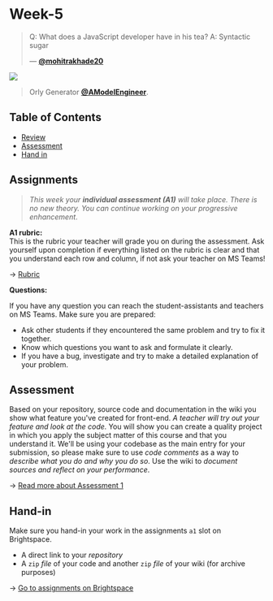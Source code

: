 # Week-5

> Q: What does a JavaScript developer have in his tea?
> A: Syntactic sugar
> 
> — [**@mohitrakhade20**][quote-author]

[![][inspiration-cover]][inspiration-link]

> Orly Generator [**@AModelEngineer**][inspiration-author].

## Table of Contents

* [Review](#review)
* [Assessment](#assesment)
* [Hand in](#hand-in)

## Assignments

> _This week your **individual assessment (A1)** will take place. There is no new theory. You can continue working on your progressive enhancement_.

**A1 rubric:**  
This is the rubric your teacher will grade you on during the assessment. Ask yourself upon completion if everything listed on the rubric is clear and that you understand each row and column, if not ask your teacher on MS Teams!

→ [Rubric](/grading/a1.md)

**Questions:**  

If you have any question you can reach the student-assistants and teachers on MS Teams. Make sure you are prepared:

* Ask other students if they encountered the same problem and try to fix it together.
* Know which questions you want to ask and formulate it clearly.
* If you have a bug, investigate and try to make a detailed explanation of your problem.

## Assessment

Based on your repository, source code and documentation in the wiki you show what feature you've created for front-end. _A teacher will try out your feature and look at the code._ You will show you can create a quality project in which you apply the subject matter of this course and that you understand it. We'll be using your codebase as the main entry for your submission, so please make sure to use *code comments* as a way to *describe what you do and why you do so*. Use the wiki to *document sources and reflect on your performance*.

→ [Read more about Assessment 1](/grading/a1.md)  

## Hand-in
Make sure you hand-in your work in the assignments `a1` slot on Brightspace.
* A direct link to your _repository_
* A `zip` _file_ of your code and another `zip` _file_ of your wiki (for archive purposes)

→ [Go to assignments on Brightspace](/grading/a1.md)  

[quote-author]: https://github.com/mohitrakhade20/javascript-jokes
[inspiration-cover]: assets/images/generator.png
[inspiration-link]: https://xkcd.com/303/
[inspiration-author]: https://twitter.com/AModelEngineer

[assignments]: https://dlo.mijnhva.nl/d2l/home/324291